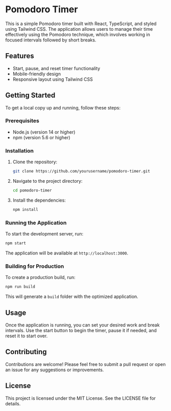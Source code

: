 # Pomodoro Timer

This is a simple Pomodoro timer built with React, TypeScript, and styled using Tailwind CSS. The application allows users to manage their time effectively using the Pomodoro technique, which involves working in focused intervals followed by short breaks.

## Features

- Start, pause, and reset timer functionality
- Mobile-friendly design
- Responsive layout using Tailwind CSS

## Getting Started

To get a local copy up and running, follow these steps:

### Prerequisites

- Node.js (version 14 or higher)
- npm (version 5.6 or higher)

### Installation

1. Clone the repository:
   ```bash
   git clone https://github.com/yourusername/pomodoro-timer.git
   ```

2. Navigate to the project directory:
   ```bash
   cd pomodoro-timer
   ```

3. Install the dependencies:
   ```bash
   npm install
   ```

### Running the Application

To start the development server, run:
```bash
npm start
```

The application will be available at `http://localhost:3000`.

### Building for Production

To create a production build, run:
```bash
npm run build
```

This will generate a `build` folder with the optimized application.

## Usage

Once the application is running, you can set your desired work and break intervals. Use the start button to begin the timer, pause it if needed, and reset it to start over.

## Contributing

Contributions are welcome! Please feel free to submit a pull request or open an issue for any suggestions or improvements.

## License

This project is licensed under the MIT License. See the LICENSE file for details.